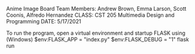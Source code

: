 Anime Image Board
Team Members: Andrew Brown, Emma Larson, Scott Coonis, Alfredo Hernandez
CLASS: CST 205 Multimedia Design and Programming
DATE: 5/17/2021

To run the program, open a virtual environment and startup FLASK using
(Windows)
$env:FLASK_APP = "index.py"
$env:FLASK_DEBUG = "1"
flask run
